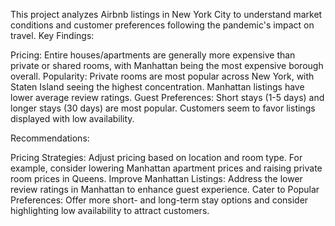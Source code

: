 This project analyzes Airbnb listings in New York City to understand market conditions and customer preferences following the pandemic's impact on travel.
Key Findings:

Pricing: Entire houses/apartments are generally more expensive than private or shared rooms, with Manhattan being the most expensive borough overall.
Popularity: Private rooms are most popular across New York, with Staten Island seeing the highest concentration. Manhattan listings have lower average review ratings.
Guest Preferences: Short stays (1-5 days) and longer stays (30 days) are most popular. Customers seem to favor listings displayed with low availability.

Recommendations:

Pricing Strategies: Adjust pricing based on location and room type. For example, consider lowering Manhattan apartment prices and raising private room prices in Queens.
Improve Manhattan Listings: Address the lower review ratings in Manhattan to enhance guest experience.
Cater to Popular Preferences: Offer more short- and long-term stay options and consider highlighting low availability to attract customers.
